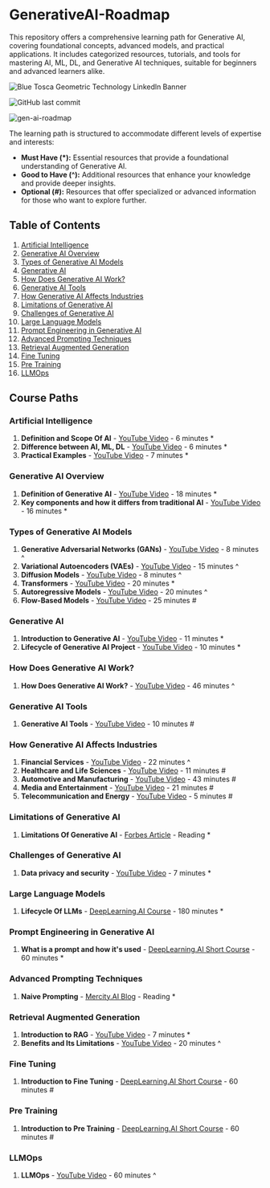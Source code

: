 # GenerativeAI-Roadmap
This repository offers a comprehensive learning path for Generative AI, covering foundational concepts, advanced models, and practical applications. It includes categorized resources, tutorials, and tools for mastering AI, ML, DL, and Generative AI techniques, suitable for beginners and advanced learners alike.


![Blue Tosca Geometric Technology Linkedln Banner](https://user-images.githubusercontent.com/114144676/193326726-910371d6-7004-45f6-9564-146fec069729.png)


![GitHub last commit](https://img.shields.io/github/last-commit/story-of-data/GenerativeAI-Roadmap)

![gen-ai-roadmap](https://github.com/user-attachments/assets/27cfa452-f46f-4f40-af0c-0b23a21f3a90)


The learning path is structured to accommodate different levels of expertise and interests:
- **Must Have (\*):** Essential resources that provide a foundational understanding of Generative AI.
- **Good to Have (\^):** Additional resources that enhance your knowledge and provide deeper insights.
- **Optional (\#):** Resources that offer specialized or advanced information for those who want to explore further.

## Table of Contents

1. [Artificial Intelligence](#artificial-intelligence)
2. [Generative AI Overview](#generative-ai-overview)
3. [Types of Generative AI Models](#types-of-generative-ai-models)
4. [Generative AI](#generative-ai)
5. [How Does Generative AI Work?](#how-does-generative-ai-work)
6. [Generative AI Tools](#generative-ai-tools)
7. [How Generative AI Affects Industries](#how-generative-ai-affects-industries)
8. [Limitations of Generative AI](#limitations-of-generative-ai)
9. [Challenges of Generative AI](#challenges-of-generative-ai)
10. [Large Language Models](#large-language-models)
11. [Prompt Engineering in Generative AI](#prompt-engineering-in-generative-ai)
12. [Advanced Prompting Techniques](#advanced-prompting-techniques)
13. [Retrieval Augmented Generation](#retrieval-augmented-generation)
14. [Fine Tuning](#fine-tuning)
15. [Pre Training](#pre-training)
16. [LLMOps](#llmops)

## Course Paths

### Artificial Intelligence

1. **Definition and Scope Of AI** - [YouTube Video](https://www.youtube.com/watch?v=ad79nYk2keg) - 6 minutes \*
2. **Difference between AI, ML, DL** - [YouTube Video](https://www.youtube.com/watch?v=vNc2z2u_nh0) - 6 minutes \*
3. **Practical Examples** - [YouTube Video](https://www.youtube.com/watch?v=P2zdHfVj78Y) - 7 minutes \*

### Generative AI Overview

1. **Definition of Generative AI** - [YouTube Video](https://www.youtube.com/watch?v=2IK3DFHRFfw) - 18 minutes \*
2. **Key components and how it differs from traditional AI** - [YouTube Video](https://www.youtube.com/watch?v=X7Zd4VyUgL0) - 16 minutes \*

### Types of Generative AI Models

1. **Generative Adversarial Networks (GANs)** - [YouTube Video](https://www.youtube.com/watch?v=MZmNxvLDdV0) - 8 minutes \^
2. **Variational Autoencoders (VAEs)** - [YouTube Video](https://www.youtube.com/watch?v=9zKuYvjFFS8) - 15 minutes \^
3. **Diffusion Models** - [YouTube Video](https://www.youtube.com/watch?v=yTAMrHVG1ew) - 8 minutes \^
4. **Transformers** - [YouTube Video](https://www.youtube.com/watch?v=_UVfwBqcnbM&t=38s) - 20 minutes \*
5. **Autoregressive Models** - [YouTube Video](https://www.youtube.com/watch?v=zc5NTeJbk-k&t=870s) - 20 minutes \^
6. **Flow-Based Models** - [YouTube Video](https://www.youtube.com/watch?v=RPkf516rXgw) - 25 minutes \#

### Generative AI

1. **Introduction to Generative AI** - [YouTube Video](https://www.youtube.com/watch?v=iXCqIpDZ_IY) - 11 minutes \*
2. **Lifecycle of Generative AI Project** - [YouTube Video](https://www.youtube.com/watch?v=Gj7PmRNe91k) - 10 minutes \*

### How Does Generative AI Work?

1. **How Does Generative AI Work?** - [YouTube Video](https://www.youtube.com/watch?v=_6R7Ym6Vy_I) - 46 minutes \^

### Generative AI Tools

1. **Generative AI Tools** - [YouTube Video](https://www.youtube.com/watch?v=gMa_QHSAxOY) - 10 minutes \#

### How Generative AI Affects Industries

1. **Financial Services** - [YouTube Video](https://www.youtube.com/watch?v=5Qqn4OSuK_M) - 22 minutes \^
2. **Healthcare and Life Sciences** - [YouTube Video](https://www.youtube.com/watch?v=3OGpbWLQQbo) - 11 minutes \#
3. **Automotive and Manufacturing** - [YouTube Video](https://www.youtube.com/watch?v=_4vowTFAAfo) - 43 minutes \#
4. **Media and Entertainment** - [YouTube Video](https://www.youtube.com/watch?v=bvXgJKqpnSk) - 21 minutes \#
5. **Telecommunication and Energy** - [YouTube Video](https://www.youtube.com/watch?v=QmmTJ9ZeiCc) - 5 minutes \#

### Limitations of Generative AI

1. **Limitations Of Generative AI** - [Forbes Article](https://www.forbes.com/councils/forbestechcouncil/2024/05/09/understanding-the-limitations-of-generative-ai/#:~:text=Despite%20their%20impressive%20output%20capabilities,decision%2Dmaking%20or%20ethical%20dilemmas.) - Reading \*

### Challenges of Generative AI

1. **Data privacy and security** - [YouTube Video](https://www.youtube.com/watch?v=VqFqWIqOB1g) - 7 minutes \*

### Large Language Models

1. **Lifecycle Of LLMs** - [DeepLearning.AI Course](https://www.deeplearning.ai/courses/generative-ai-for-everyone/) - 180 minutes \*

### Prompt Engineering in Generative AI

1. **What is a prompt and how it's used** - [DeepLearning.AI Short Course](https://www.deeplearning.ai/short-courses/chatgpt-prompt-engineering-for-developers/) - 60 minutes \*

### Advanced Prompting Techniques

1. **Naive Prompting** - [Mercity.AI Blog](https://www.mercity.ai/blog-post/advanced-prompt-engineering-techniques) - Reading \*

### Retrieval Augmented Generation

1. **Introduction to RAG** - [YouTube Video](https://www.youtube.com/watch?v=T-D1OfcDW1M&t=18s) - 7 minutes \*
2. **Benefits and Its Limitations** - [YouTube Video](https://www.youtube.com/watch?v=TRjq7t2Ms5I) - 20 minutes \^

### Fine Tuning

1. **Introduction to Fine Tuning** - [DeepLearning.AI Short Course](https://www.deeplearning.ai/short-courses/finetuning-large-language-models/) - 60 minutes \#

### Pre Training

1. **Introduction to Pre Training** - [DeepLearning.AI Short Course](https://www.deeplearning.ai/short-courses/pretraining-llms/) - 60 minutes \#

### LLMOps

1. **LLMOps** - [YouTube Video](https://www.youtube.com/watch?v=rdShYiURnmM) - 60 minutes \^



